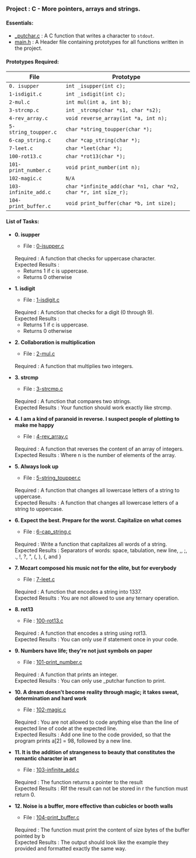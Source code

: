 <h3>Project : C - More pointers, arrays and strings.</h3>

<h4>Essentials:</h4>

* [_putchar.c](./_putchar.c) : A C function that writes a character to `stdout`.
* [main.h](./main.h) : A Header file containing prototypes for all functions written in the project.

<h4>Prototypes Required:</h4>

| File                 | Prototype                                                      |
| ---------------------| ---------------------------------------------------------------|
| `0. isupper`         | `int _isupper(int c);`                        |
| `1-isdigit.c`        | `int _isdigit(int c);`                |
| `2-mul.c`        | `int mul(int a, int b);`                |
| `3-strcmp.c`         | `int _strcmp(char *s1, char *s2);`                             |
| `4-rev_array.c`      | `void reverse_array(int *a, int n);`                           |
| `5-string_toupper.c` | `char *string_toupper(char *);`                                |
| `6-cap_string.c`     | `char *cap_string(char *);`                                    |
| `7-leet.c`           | `char *leet(char *);`                                          |
| `100-rot13.c`        | `char *rot13(char *);`                                         |
| `101-print_number.c` | `void print_number(int n);`                                    |
| `102-magic.c`        | `N/A`                                                          |
| `103-infinite_add.c` | `char *infinite_add(char *n1, char *n2, char *r, int size_r);` |
| `104-print_buffer.c` | `void print_buffer(char *b, int size);`                        |

<h4>List of Tasks:</h4>

* **0. isupper**
  * File : [0-isupper.c](./0-isupper.c)
  <br>
  Required : A function that checks for uppercase character.
  <br>
  Expected Results :
    <ul>
  <li>Returns 1 if c is uppercase.</li>
  <li>Returns 0 otherwise</li>
  </ul>

* **1. isdigit**
  *  File : [1-isdigit.c](./1-isdigit.c)
   <br>
  Required : A function that checks for a digit (0 through 9).
  <br>
  Expected Results : 
  <ul>
  <li>Returns 1 if c is uppercase.</li>
  <li>Returns 0 otherwise</li>
  </ul>
  
* **2. Collaboration is multiplication**
  *  File : [2-mul.c](./2-mul.c)
   <br>
  Required : A function that multiplies two integers.

  
* **3. strcmp**
  * File : [3-strcmp.c](./3-strcmp.c)
  <br>
  Required : A function that compares two strings.
  <br>
  Expected Results : Your function should work exactly like strcmp.

* **4. I am a kind of paranoid in reverse. I suspect people of plotting to make me happy**
  *  File : [4-rev_array.c](./4-rev_array.c)
   <br>
  Required : A function that reverses the content of an array of integers.
  <br>
  Expected Results : Where n is the number of elements of the array.
  
* **5. Always look up**
  * File : [5-string_toupper.c](./5-string_toupper.c)
  <br>
  Required : A function that changes all lowercase letters of a string to uppercase.
  <br>
  Expected Results : A function that changes all lowercase letters of a string to uppercase.

* **6. Expect the best. Prepare for the worst. Capitalize on what comes**
  *  File : [6-cap_string.c](./6-cap_string.c)
   <br>
  Required : Write a function that capitalizes all words of a string.
  <br>
  Expected Results : Separators of words: space, tabulation, new line, ,, ;, ., !, ?, ", (, ), {, and }
  
* **7. Mozart composed his music not for the elite, but for everybody**
  * File : [7-leet.c](./7-leet.c)
  <br>
  Required : A function that encodes a string into 1337.
  <br>
  Expected Results : You are not allowed to use any ternary operation.

* **8. rot13**
  *  File : [100-rot13.c](./100-rot13.c)
   <br>
  Required : A function that encodes a string using rot13.
  <br>
  Expected Results : You can only use if statement once in your code.
  
* **9. Numbers have life; they're not just symbols on paper**
  * File : [101-print_number.c](./101-print_number.c)
  <br>
  Required : A function that prints an integer.
  <br>
  Expected Results : You can only use _putchar function to print.

* **10. A dream doesn't become reality through magic; it takes sweat, determination and hard work**
  *  File : [102-magic.c](./102-magic.c)
   <br>
  Required : You are not allowed to code anything else than the line of expected line of code at the expected line.
  <br>
  Expected Results : Add one line to the code provided, so that the program prints a[2] = 98, followed by a new line.
  
* **11. It is the addition of strangeness to beauty that constitutes the romantic character in art**
  * File : [103-infinite_add.c](./103-infinite_add.c)
  <br>
  Required : The function returns a pointer to the result
  <br>
  Expected Results : RIf the result can not be stored in r the function must return 0.

* **12. Noise is a buffer, more effective than cubicles or booth walls**
  *  File : [104-print_buffer.c](./104-print_buffer.c)
   <br>
  Required : The function must print the content of size bytes of the buffer pointed by b
  <br>
  Expected Results : The output should look like the example they provided and formatted exactly the same way.
